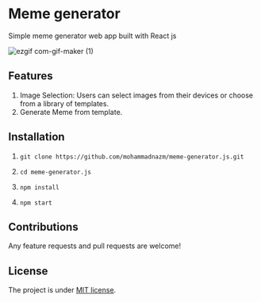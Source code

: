 # Meme generator

Simple meme generator web app built with React js

![ezgif com-gif-maker (1)](https://github.com/mohammadnazm/meme-generator/assets/63538356/c9344d5b-cdf2-4764-b9f2-f9d08d286189)

## Features
1. Image Selection: Users can select images from their devices or choose from a library of templates.
2. Generate Meme from template. 
## Installation

1. `git clone https://github.com/mohammadnazm/meme-generator.js.git`

2. `cd meme-generator.js`

3. `npm install`

4. `npm start`

## Contributions

Any feature requests and pull requests are welcome!

## License

The project is under [MIT license](https://choosealicense.com/licenses/mit/).
